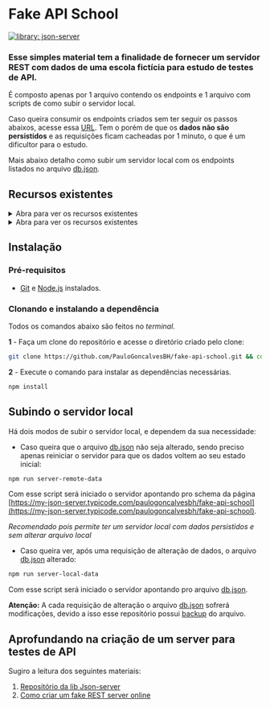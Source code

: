 


# Fake API School

[![library: json-server](https://img.shields.io/badge/library-json--server-blue)](https://www.npmjs.com/package/json-server)

### Esse simples material tem a finalidade de fornecer um servidor REST com dados de uma escola fictícia para estudo de testes de API.

É composto apenas por 1 arquivo contendo os endpoints e 1 arquivo com scripts de como subir o servidor local.

Caso queira consumir os endpoints criados sem ter seguir os passos abaixos,
acesse essa [URL](https://my-json-server.typicode.com/paulogoncalvesbh/fake-api-school). Tem o porém de que os **dados não são persistidos** e as requisições ficam cacheadas por 1 minuto, o que é um dificultor para o estudo.

Mais abaixo detalho como subir um servidor local com os endpoints listados no arquivo [db.json](/db.json).

## Recursos existentes 

  <details><p><summary>Abra para ver os recursos existentes</summary>

1. turmas
    1. id
    2. descricao
    3. idHorario
    4. alunos
        1. idAluno

2. horarios
    1. id
    2. turno
    3. segunda
    4. terca
    5. quarta
    6. quinta
    7. sexta

3. alunos
    1. id
    2. nome
    3. anoNascimento

4. professores
    1. id
    2. idDisciplina
    3. nome

5. disciplinas
    1. id
    2. nome
</p> </details>

  <details><p><summary>Abra para ver os recursos existentes</summary>

1. login
2. auth

</p> </details>

## Instalação
### Pré-requisitos

- [Git](https://git-scm.com/download/) e [Node.js](https://nodejs.org/en/download/) instalados.

### Clonando e instalando a dependência

Todos os comandos abaixo são feitos no _terminal_.

**1** - Faça um clone do repositório e acesse o diretório criado pelo clone:

```sh
git clone https://github.com/PauloGoncalvesBH/fake-api-school.git && cd fake-api-school
```

**2** - Execute o comando para instalar as dependências necessárias.

```sh
npm install
```

## Subindo o servidor local

Há dois modos de subir o servidor local, e dependem da sua necessidade:

- Caso queira que o arquivo [db.json](/db.json) não seja alterado, sendo preciso apenas reiniciar o servidor para que os dados voltem ao seu estado inicial:

```sh
npm run server-remote-data
```
Com esse script será iniciado o servidor apontando pro schema da página [https://my-json-server.typicode.com/paulogoncalvesbh/fake-api-school](https://my-json-server.typicode.com/paulogoncalvesbh/fake-api-school).

*Recomendado pois permite ter um servidor local com dados persistidos e sem alterar arquivo local*

- Caso queira ver, após uma requisição de alteração de dados, o arquivo [db.json](/db.json) alterado:

```sh
npm run server-local-data
```
Com esse script será iniciado o servidor apontando pro arquivo [db.json](/db.json).

**Atenção:** A cada requisição de alteração o arquivo [db.json](/db.json) sofrerá modificações, devido a isso esse repositório possui [backup](/db-backup.json) do arquivo.

## Aprofundando na criação de um server para testes de API
Sugiro a leitura dos seguintes materiais:
1. [Repositório da lib Json-server](https://github.com/typicode/json-server)
2. [Como criar um fake REST server online](https://my-json-server.typicode.com)
